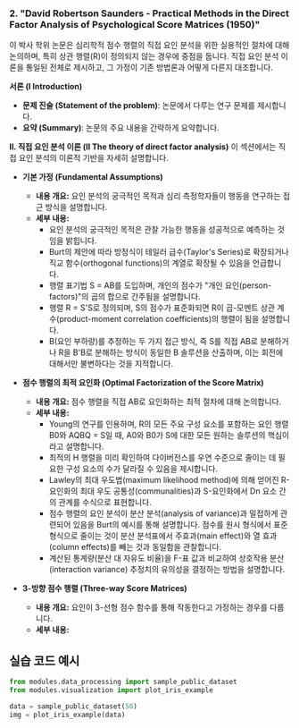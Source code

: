 ### 2. "David Robertson Saunders - Practical Methods in the Direct Factor Analysis of Psychological Score Matrices (1950)"

이 박사 학위 논문은 심리학적 점수 행렬의 직접 요인 분석을 위한 실용적인 절차에 대해 논의하며, 특히 상관 행렬(R)이 정의되지 않는 경우에 중점을 둡니다. 직접 요인 분석 이론을 통일된 전체로 제시하고, 그 가정이 기존 방법론과 어떻게 다른지 대조합니다.

**서론 (I Introduction)**

*   **문제 진술 (Statement of the problem)**: 논문에서 다루는 연구 문제를 제시합니다.
*   **요약 (Summary)**: 논문의 주요 내용을 간략하게 요약합니다.

**II. 직접 요인 분석 이론 (II The theory of direct factor analysis)**
이 섹션에서는 직접 요인 분석의 이론적 기반을 자세히 설명합니다.

*   **기본 가정 (Fundamental Assumptions)**
    *   **내용 개요:** 요인 분석의 궁극적인 목적과 심리 측정학자들이 행동을 연구하는 접근 방식을 설명합니다.
    *   **세부 내용:**
        *   요인 분석의 궁극적인 목적은 관찰 가능한 행동을 성공적으로 예측하는 것임을 밝힙니다.
        *   Burt의 제안에 따라 방정식이 테일러 급수(Taylor's Series)로 확장되거나 직교 함수(orthogonal functions)의 계열로 확장될 수 있음을 언급합니다.
        *   행렬 표기법 S = AB를 도입하며, 개인의 점수가 "개인 요인(person-factors)"의 곱의 합으로 간주됨을 설명합니다.
        *   행렬 R = S'S로 정의되며, S의 점수가 표준화되면 R이 곱-모멘트 상관 계수(product-moment correlation coefficients)의 행렬이 됨을 설명합니다.
        *   B(요인 부하량)를 추정하는 두 가지 접근 방식, 즉 S를 직접 AB로 분해하거나 R을 B'B로 분해하는 방식이 동일한 B 솔루션을 산출하며, 이는 회전에 대해서만 불변하다는 것을 지적합니다.

*   **점수 행렬의 최적 요인화 (Optimal Factorization of the Score Matrix)**
    *   **내용 개요:** 점수 행렬을 직접 AB로 요인화하는 최적 절차에 대해 논의합니다.
    *   **세부 내용:**
        *   Young의 연구를 인용하며, R의 모든 주요 구성 요소를 포함하는 요인 행렬 B0와 AQBQ = S일 때, A0와 B0가 S에 대한 모든 원하는 솔루션의 핵심이라고 설명합니다.
        *   최적의 H 행렬을 미리 확인하여 다이버전스를 우연 수준으로 줄이는 데 필요한 구성 요소의 수가 달라질 수 있음을 제시합니다.
        *   Lawley의 최대 우도법(maximum likelihood method)에 의해 얻어진 R-요인화의 최대 우도 공통성(communalities)과 S-요인화에서 Dn 요소 간의 관계를 수식으로 표현합니다.
        *   점수 행렬의 요인 분석이 분산 분석(analysis of variance)과 밀접하게 관련되어 있음을 Burt의 예시를 통해 설명합니다. 점수를 원시 형식에서 표준 형식으로 줄이는 것이 분산 분석표에서 주효과(main effect)와 열 효과(column effects)를 빼는 것과 동일함을 관찰합니다.
        *   계산된 통계량(분산 대 자유도 비율)을 F-표 값과 비교하여 상호작용 분산(interaction variance) 추정치의 유의성을 결정하는 방법을 설명합니다.

*   **3-방향 점수 행렬 (Three-way Score Matrices)**
    *   **내용 개요:** 요인이 3-선형 점수 함수를 통해 작동한다고 가정하는 경우를 다룹니다.
    *   **세부 내용:**

## 실습 코드 예시

```python
from modules.data_processing import sample_public_dataset
from modules.visualization import plot_iris_example

data = sample_public_dataset(50)
img = plot_iris_example(data)
```

